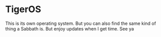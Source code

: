 # TigerOS
This is its own operating system. But you can also find the same kind of thing a Sabbath is. But enjoy updates when I get time. See ya

